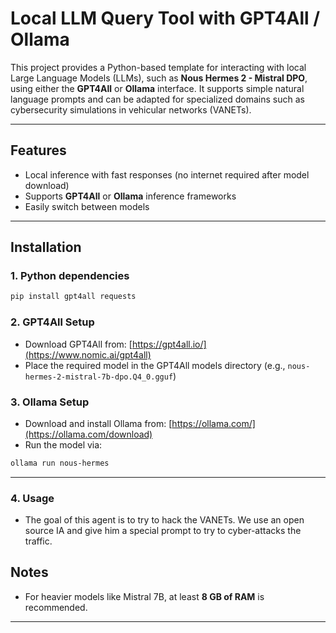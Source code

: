 # Local LLM Query Tool with GPT4All / Ollama

This project provides a Python-based template for interacting with local Large Language Models (LLMs), such as **Nous Hermes 2 - Mistral DPO**, using either the **GPT4All** or **Ollama** interface. It supports simple natural language prompts and can be adapted for specialized domains such as cybersecurity simulations in vehicular networks (VANETs).

---

## Features

* Local inference with fast responses (no internet required after model download)
* Supports **GPT4All** or **Ollama** inference frameworks
* Easily switch between models

---

## Installation

### 1. Python dependencies

```bash
pip install gpt4all requests
```

### 2. GPT4All Setup

* Download GPT4All from: [https://gpt4all.io/](https://www.nomic.ai/gpt4all)
* Place the required model in the GPT4All models directory (e.g., `nous-hermes-2-mistral-7b-dpo.Q4_0.gguf`)

### 3. Ollama Setup

* Download and install Ollama from: [https://ollama.com/](https://ollama.com/download)
* Run the model via:

```bash
ollama run nous-hermes
```

---

### 4. Usage
* The goal of this agent is to try to hack the VANETs. We use an open source IA and give him a special prompt to try to cyber-attacks the traffic.

## Notes

* For heavier models like Mistral 7B, at least **8 GB of RAM** is recommended.

---
